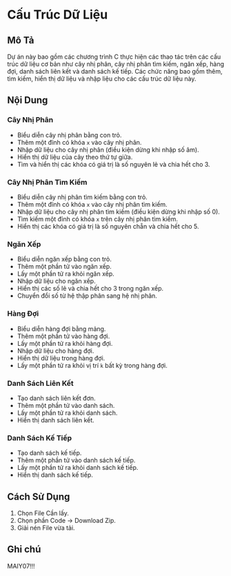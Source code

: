 <!DOCTYPE html>
<html lang="vi">
<body>

<h1>Cấu Trúc Dữ Liệu</h1>

<h2>Mô Tả</h2>
<p>Dự án này bao gồm các chương trình C thực hiện các thao tác trên các cấu trúc dữ liệu cơ bản như cây nhị phân, cây nhị phân tìm kiếm, ngăn xếp, hàng đợi, danh sách liên kết và danh sách kế tiếp. Các chức năng bao gồm thêm, tìm kiếm, hiển thị dữ liệu và nhập liệu cho các cấu trúc dữ liệu này.</p>

<h2>Nội Dung</h2>

<h3>Cây Nhị Phân</h3>
<ul>
    <li>Biểu diễn cây nhị phân bằng con trỏ.</li>
    <li>Thêm một đỉnh có khóa <code>x</code> vào cây nhị phân.</li>
    <li>Nhập dữ liệu cho cây nhị phân (điều kiện dừng khi nhập số âm).</li>
    <li>Hiển thị dữ liệu của cây theo thứ tự giữa.</li>
    <li>Tìm và hiển thị các khóa có giá trị là số nguyên lẻ và chia hết cho 3.</li>
</ul>

<h3>Cây Nhị Phân Tìm Kiếm</h3>
<ul>
    <li>Biểu diễn cây nhị phân tìm kiếm bằng con trỏ.</li>
    <li>Thêm một đỉnh có khóa <code>x</code> vào cây nhị phân tìm kiếm.</li>
    <li>Nhập dữ liệu cho cây nhị phân tìm kiếm (điều kiện dừng khi nhập số 0).</li>
    <li>Tìm kiếm một đỉnh có khóa <code>x</code> trên cây nhị phân tìm kiếm.</li>
    <li>Hiển thị các khóa có giá trị là số nguyên chẵn và chia hết cho 5.</li>
</ul>

<h3>Ngăn Xếp</h3>
<ul>
    <li>Biểu diễn ngăn xếp bằng con trỏ.</li>
    <li>Thêm một phần tử vào ngăn xếp.</li>
    <li>Lấy một phần tử ra khỏi ngăn xếp.</li>
    <li>Nhập dữ liệu cho ngăn xếp.</li>
    <li>Hiển thị các số lẻ và chia hết cho 3 trong ngăn xếp.</li>
    <li>Chuyển đổi số từ hệ thập phân sang hệ nhị phân.</li>
</ul>

<h3>Hàng Đợi</h3>
<ul>
    <li>Biểu diễn hàng đợi bằng mảng.</li>
    <li>Thêm một phần tử vào hàng đợi.</li>
    <li>Lấy một phần tử ra khỏi hàng đợi.</li>
    <li>Nhập dữ liệu cho hàng đợi.</li>
    <li>Hiển thị dữ liệu trong hàng đợi.</li>
    <li>Lấy một phần tử ra khỏi vị trí <code>k</code> bất kỳ trong hàng đợi.</li>
</ul>

<h3>Danh Sách Liên Kết</h3>
<ul>
    <li>Tạo danh sách liên kết đơn.</li>
    <li>Thêm một phần tử vào danh sách.</li>
    <li>Lấy một phần tử ra khỏi danh sách.</li>
    <li>Hiển thị danh sách liên kết.</li>
</ul>

<h3>Danh Sách Kế Tiếp</h3>
<ul>
    <li>Tạo danh sách kế tiếp.</li>
    <li>Thêm một phần tử vào danh sách kế tiếp.</li>
    <li>Lấy một phần tử ra khỏi danh sách kế tiếp.</li>
    <li>Hiển thị danh sách kế tiếp.</li>
</ul>

<h2>Cách Sử Dụng</h2>
<ol>
    <li>Chọn File Cần lấy.</li>
    <li>Chọn phần Code -> Download Zip.</li>
    <li>Giải nén File vừa tải.</li>
</ol>

<h2>Ghi chú</h2>
<p>MAIY07!!!</p>

</body>
</html>
